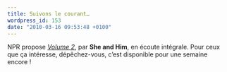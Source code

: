 ```yaml
---
title: Suivons le courant…
wordpress_id: 153
date: "2010-03-16 09:53:48 +0100"
---
```


NPR propose [_Volume 2_][1], par **She and Him**, en écoute intégrale. Pour ceux
que ça intéresse, dépêchez-vous, c’est disponible pour une semaine encore !

[1]:
  https://www.npr.org/2010/03/14/124615798/first-listen-she-and-him-volume-two
